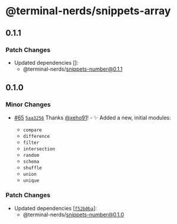 # @terminal-nerds/snippets-array<!-- markdownlint-disable line-length list-marker-space no-duplicate-header ul-style ul-indent no-bare-urls -->

## 0.1.1

### Patch Changes

-   Updated dependencies []:
    -   @terminal-nerds/snippets-number@0.1.1

## 0.1.0

### Minor Changes

-   [#65](https://github.com/terminal-nerds/snippets/pull/65) [`5aa3256`](https://github.com/terminal-nerds/snippets/commit/5aa3256f9eb7db5c11e58a70f381355d77cc1d4a) Thanks [@xeho91](https://github.com/xeho91)! - ✨ Added a new, initial modules:

    -   `compare`
    -   `difference`
    -   `filter`
    -   `intersection`
    -   `random`
    -   `schema`
    -   `shuffle`
    -   `union`
    -   `unique`

### Patch Changes

-   Updated dependencies [[`f52b0ba`](https://github.com/terminal-nerds/snippets/commit/f52b0baf44df92215cc31a27969894a6c4125051)]:
    -   @terminal-nerds/snippets-number@0.1.0
